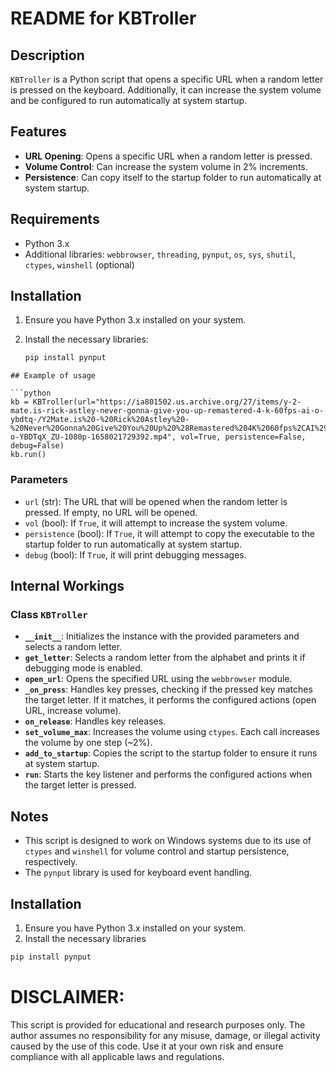# README for KBTroller

## Description

`KBTroller` is a Python script that opens a specific URL when a random letter is pressed on the keyboard. Additionally, it can increase the system volume and be configured to run automatically at system startup.

## Features

- **URL Opening**: Opens a specific URL when a random letter is pressed.
- **Volume Control**: Can increase the system volume in 2% increments.
- **Persistence**: Can copy itself to the startup folder to run automatically at system startup.

## Requirements

- Python 3.x
- Additional libraries: `webbrowser`, `threading`, `pynput`, `os`, `sys`, `shutil`, `ctypes`, `winshell` (optional)

## Installation

1. Ensure you have Python 3.x installed on your system.
2. Install the necessary libraries:

   ```bash
   pip install pynput
```
## Example of usage

```python
kb = KBTroller(url="https://ia801502.us.archive.org/27/items/y-2-mate.is-rick-astley-never-gonna-give-you-up-remastered-4-k-60fps-ai-o-ybdtq-/Y2Mate.is%20-%20Rick%20Astley%20-%20Never%20Gonna%20Give%20You%20Up%20%28Remastered%204K%2060fps%2CAI%29-o-YBDTqX_ZU-1080p-1658021729392.mp4", vol=True, persistence=False, debug=False)
kb.run()
```

### Parameters

- `url` (str): The URL that will be opened when the random letter is pressed. If empty, no URL will be opened.
- `vol` (bool): If `True`, it will attempt to increase the system volume.
- `persistence` (bool): If `True`, it will attempt to copy the executable to the startup folder to run automatically at system startup.
- `debug` (bool): If `True`, it will print debugging messages.

## Internal Workings

### Class `KBTroller`

- **`__init__`**: Initializes the instance with the provided parameters and selects a random letter.
- **`get_letter`**: Selects a random letter from the alphabet and prints it if debugging mode is enabled.
- **`open_url`**: Opens the specified URL using the `webbrowser` module.
- **`_on_press`**: Handles key presses, checking if the pressed key matches the target letter. If it matches, it performs the configured actions (open URL, increase volume).
- **`on_release`**: Handles key releases.
- **`set_volume_max`**: Increases the volume using `ctypes`. Each call increases the volume by one step (~2%).
- **`add_to_startup`**: Copies the script to the startup folder to ensure it runs at system startup.
- **`run`**: Starts the key listener and performs the configured actions when the target letter is pressed.

## Notes

- This script is designed to work on Windows systems due to its use of `ctypes` and `winshell` for volume control and startup persistence, respectively.
- The `pynput` library is used for keyboard event handling.
## Installation

1. Ensure you have Python 3.x installed on your system.
2. Install the necessary libraries

```bash
pip install pynput
```

# DISCLAIMER:
This script is provided for educational and research purposes only. The author assumes no responsibility for any misuse, damage, or illegal activity caused by the use of this code. Use it at your own risk and ensure compliance with all applicable laws and regulations.
